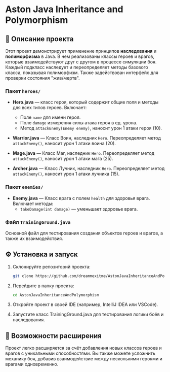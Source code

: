 # Aston Java Inheritance and Polymorphism

## 📄 Описание проекта

Этот проект демонстрирует применение принципов **наследования** и **полиморфизма** в Java. В нем реализованы классы героев и врагов, которые взаимодействуют друг с другом в процессе симуляции боя. Каждый подкласс наследует и переопределяет методы базового класса, показывая полиморфизм. Также задействован интерфейс для проверки состояния "жив/мертв".

### Пакет `heroes/`

- **Hero.java** — класс героя, который содержит общие поля и методы для всех типов героев. 
Включает:
   - Поле `name` для имени героя.
   - Поле `damage` измерения силы атака героя в ед. урона.
   - Метод `attackEnemy(Enemy enemy)`, наносит урон 1 атаки героя (10).

- **Warrior.java** — Класс Воин, наследник `Hero`. Переопределяет метод `attackEnemy()`, наносит урон 1 атаки воина (20).

- **Mage.java** — Класс Маг, наследник `Hero`. Переопределяет метод `attackEnemy()`, наносит урон 1 атаки мага (25).

- **Archer.java** — Класс Лучник, наследник `Hero`. Переопределяет метод `attackEnemy()`, наносит урон 1 атаки лучника (15).

### Пакет `enemies/`

- **Enemy.java** — Класс врага с полем `health` для здоровья врага. Включает методы:
  - `takeDamage(int damage)` — уменьшает здоровье врага.

### Файл `TrainingGround.java`

Основной файл для тестирования создания объектов героев и врагов, а также их взаимодействия.

## ⚙️ Установка и запуск

1. Склонируйте репозиторий проекта:

   ```bash
   git clone https://github.com/dreammexitme/AstonJavaInheritanceAndPolymorphism.git
   ```

2. Перейдите в папку проекта:

   ```bash
   cd AstonJavaInheritanceAndPolymorphism
   ```

3. Откройте проект в своей IDE (например, IntelliJ IDEA или VSCode).

4. Запустите класс TrainingGround.java для тестирования логики боёв и наследования.

## 🔧 Возможности расширения

Проект легко расширяется за счёт добавления новых классов героев и врагов с уникальными способностями. Вы также можете усложнить механику боя, добавив взаимодействие между несколькими героями и врагами одновременно.